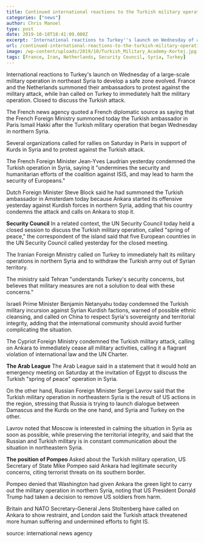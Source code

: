 ```yaml
---
title: Continued international reactions to the Turkish military operation in Syria
categories: ["news"]
author: Chris Manoel
type: post
date: 2019-10-10T18:41:09.000Z
excerpt: 'International reactions to Turkey''s launch on Wednesday of a large-scale military operation in northeast Syria to develop a safe zone evolved. France and the Netherlands summoned their ambassadors to protest against the military attack, while Iran called on Turkey to immediately halt the military operation. Closed to discuss the Turkish attack.'
url: /continued-international-reactions-to-the-turkish-military-operation-in-syria/
image: /wp-content/uploads/2019/10/Turkish_Military_Academy-Kortej.jpg
tags: [France, Iran, Netherlands, Security Council, Syria, Turkey]
---
```


International reactions to Turkey's launch on Wednesday of a large-scale military operation in northeast Syria to develop a safe zone evolved. France and the Netherlands summoned their ambassadors to protest against the military attack, while Iran called on Turkey to immediately halt the military operation. Closed to discuss the Turkish attack.

The French news agency quoted a French diplomatic source as saying that the French Foreign Ministry summoned today the Turkish ambassador in Paris Ismail Hakki after the Turkish military operation that began Wednesday in northern Syria.

Several organizations called for rallies on Saturday in Paris in support of Kurds in Syria and to protest against the Turkish attack.

The French Foreign Minister Jean-Yves Laudrian yesterday condemned the Turkish operation in Syria, saying it "undermines the security and humanitarian efforts of the coalition against ISIS, and may lead to harm the security of Europeans."

Dutch Foreign Minister Steve Block said he had summoned the Turkish ambassador in Amsterdam today because Ankara started its offensive yesterday against Kurdish forces in northern Syria, adding that his country condemns the attack and calls on Ankara to stop it.

**Security Council** In a related context, the UN Security Council today held a closed session to discuss the Turkish military operation, called "spring of peace," the correspondent of the island said that five European countries in the UN Security Council called yesterday for the closed meeting.

The Iranian Foreign Ministry called on Turkey to immediately halt its military operations in northern Syria and to withdraw the Turkish army out of Syrian territory.

The ministry said Tehran "understands Turkey's security concerns, but believes that military measures are not a solution to deal with these concerns."

Israeli Prime Minister Benjamin Netanyahu today condemned the Turkish military incursion against Syrian Kurdish factions, warned of possible ethnic cleansing, and called on China to respect Syria's sovereignty and territorial integrity, adding that the international community should avoid further complicating the situation.

The Cypriot Foreign Ministry condemned the Turkish military attack, calling on Ankara to immediately cease all military activities, calling it a flagrant violation of international law and the UN Charter.

**The Arab League** The Arab League said in a statement that it would hold an emergency meeting on Saturday at the invitation of Egypt to discuss the Turkish "spring of peace" operation in Syria.

On the other hand, Russian Foreign Minister Sergei Lavrov said that the Turkish military operation in northeastern Syria is the result of US actions in the region, stressing that Russia is trying to launch dialogue between Damascus and the Kurds on the one hand, and Syria and Turkey on the other.

Lavrov noted that Moscow is interested in calming the situation in Syria as soon as possible, while preserving the territorial integrity, and said that the Russian and Turkish military is in constant communication about the situation in northeastern Syria.

**The position of Pompeo** Asked about the Turkish military operation, US Secretary of State Mike Pompeo said Ankara had legitimate security concerns, citing terrorist threats on its southern border.

Pompeo denied that Washington had given Ankara the green light to carry out the military operation in northern Syria, noting that US President Donald Trump had taken a decision to remove US soldiers from harm.

Britain and NATO Secretary-General Jens Stoltenberg have called on Ankara to show restraint, and London said the Turkish attack threatened more human suffering and undermined efforts to fight IS.

source: international news agency
